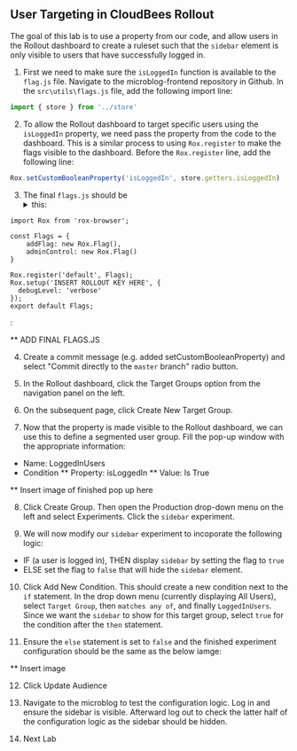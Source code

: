 ## User Targeting in CloudBees Rollout

The goal of this lab is to use a property from our code, and allow users in the Rollout dashboard to create a ruleset such that the `sidebar` element is only visible to users that have successfully logged in.

1. First we need to make sure the `isLoggedIn` function is available to the `flag.js` file. Navigate to the microblog-frontend repository in Github. In the `src\utils\flags.js` file, add the following import line:
```javascript
import { store } from '../store'
```
2. To allow the Rollout dashboard to target specific users using the `isLoggedIn` property, we need pass the property from the code to the dashboard. This is a similar process to using `Rox.register` to make the flags visible to the dashboard. Before the `Rox.register` line, add the following line:
```javascript
Rox.setCustomBooleanProperty('isLoggedIn', store.getters.isLoggedIn)
```

3. The final `flags.js` should be <details><summary>this:</summary>
	
```
import Rox from 'rox-browser';

const Flags = {
	addFlag: new Rox.Flag(),
	adminControl: new Rox.Flag()
}

Rox.register('default', Flags);
Rox.setup('INSERT ROLLOUT KEY HERE', {
  debugLevel: 'verbose'
});
export default Flags;
```
</details>:

** ADD FINAL FLAGS.JS 

4. Create a commit message (e.g. added setCustomBooleanProperty) and select "Commit directly to the `master` branch" radio button.

5. In the Rollout dashboard, click the Target Groups option from the navigation panel on the left.

6. On the subsequent page, click Create New Target Group.

7. Now that the property is made visible to the Rollout dashboard, we can use this to define a segmented user group. Fill the pop-up window with the appropriate information:
* Name: LoggedInUsers
* Condition
** Property: isLoggedIn
** Value: Is True

** Insert image of finished pop up here

8. Click Create Group. Then open the Production drop-down menu on the left and select Experiments. Click the `sidebar` experiment.

9. We will now modify our `sidebar` experiment to incoporate the following logic:
* IF (a user is logged in), THEN display `sidebar` by setting the flag to `true`
* ELSE set the flag to `false` that will hide the `sidebar` element.

10. Click Add New Condition. This should create a new condition next to the `if` statement. In the drop down menu (currently displaying All Users), select `Target Group`, then `matches any of`, and finally `LoggedInUsers`. Since we want the `sidebar` to show for this target group, select `true` for the condition after the `then` statement.

11. Ensure the `else` statement is set to `false` and the finished experiment configuration should be the same as the below iamge:

** Insert image

12. Click Update Audience

13. Navigate to the microblog to test the configuration logic. Log in and ensure the sidebar is visible. Afterward log out to check the latter half of the configuration logic as the sidebar should be hidden.

14. Next Lab